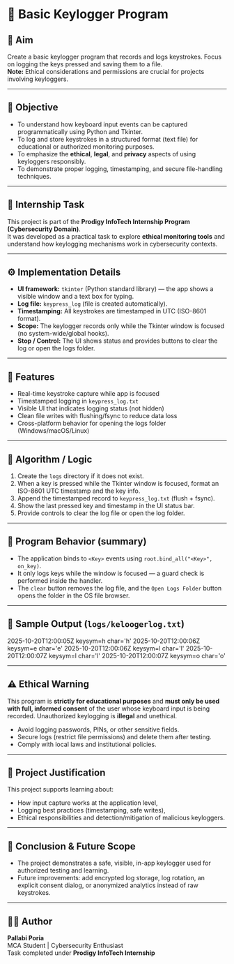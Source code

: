 # 🧩 Basic Keylogger Program 

## 🎯 Aim  
Create a basic keylogger program that records and logs keystrokes. Focus on logging the keys pressed and saving them to a file.  
**Note:** Ethical considerations and permissions are crucial for projects involving keyloggers.

---

## 🧠 Objective  
- To understand how keyboard input events can be captured programmatically using Python and Tkinter.  
- To log and store keystrokes in a structured format (text file) for educational or authorized monitoring purposes.  
- To emphasize the **ethical**, **legal**, and **privacy** aspects of using keyloggers responsibly.  
- To demonstrate proper logging, timestamping, and secure file-handling techniques.  

---

## 🏢 Internship Task  
This project is part of the **Prodigy InfoTech Internship Program (Cybersecurity Domain)**.  
It was developed as a practical task to explore **ethical monitoring tools** and understand how keylogging mechanisms work in cybersecurity contexts.

---

## ⚙️ Implementation Details  
- **UI framework:** `tkinter` (Python standard library) — the app shows a visible window and a text box for typing.  
- **Log file:** `keypress_log` (file is created automatically).  
- **Timestamping:** All keystrokes are timestamped in UTC (ISO-8601 format).  
- **Scope:** The keylogger records only while the Tkinter window is focused (no system-wide/global hooks).  
- **Stop / Control:** The UI shows status and provides buttons to clear the log or open the logs folder.

---

## 🚀 Features  
- Real-time keystroke capture while app is focused  
- Timestamped logging in `keypress_log.txt`  
- Visible UI that indicates logging status (not hidden)  
- Clean file writes with flushing/fsync to reduce data loss  
- Cross-platform behavior for opening the logs folder (Windows/macOS/Linux)  

---

## 🔄 Algorithm / Logic  
1. Create the `logs` directory if it does not exist.  
2. When a key is pressed while the Tkinter window is focused, format an ISO-8601 UTC timestamp and the key info.  
3. Append the timestamped record to `keypress_log.txt` (flush + fsync).  
4. Show the last pressed key and timestamp in the UI status bar.  
5. Provide controls to clear the log file or open the log folder.

---

## 🧩 Program Behavior (summary)  
- The application binds to `<Key>` events using `root.bind_all("<Key>", on_key)`.  
- It only logs keys while the window is focused — a guard check is performed inside the handler.  
- The `clear` button removes the log file, and the `Open Logs Folder` button opens the folder in the OS file browser.

---

## 📄 Sample Output (`logs/keloogerlog.txt`)
2025-10-20T12:00:05Z keysym=h char='h'
2025-10-20T12:00:06Z keysym=e char='e'
2025-10-20T12:00:06Z keysym=l char='l'
2025-10-20T12:00:07Z keysym=l char='l'
2025-10-20T12:00:07Z keysym=o char='o'


---

## ⚠️ Ethical Warning  
This program is **strictly for educational purposes** and **must only be used with full, informed consent** of the user whose keyboard input is being recorded. Unauthorized keylogging is **illegal** and unethical.  
- Avoid logging passwords, PINs, or other sensitive fields.  
- Secure logs (restrict file permissions) and delete them after testing.  
- Comply with local laws and institutional policies.

---

## 📘 Project Justification  
This project supports learning about:
- How input capture works at the application level,
- Logging best practices (timestamping, safe writes),
- Ethical responsibilities and detection/mitigation of malicious keyloggers.

---

## 🧾 Conclusion & Future Scope  
- The project demonstrates a safe, visible, in-app keylogger used for authorized testing and learning.  
- Future improvements: add encrypted log storage, log rotation, an explicit consent dialog, or anonymized analytics instead of raw keystrokes.

---

## 👩‍💻 Author  
**Pallabi Poria**  
MCA Student | Cybersecurity Enthusiast  
Task completed under **Prodigy InfoTech Internship**

